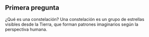 ## Primera pregunta 
 ¿Qué es una constelación?
Una constelación es un grupo de estrellas visibles desde la Tierra, que forman patrones imaginarios según la perspectiva humana.
